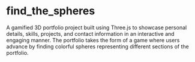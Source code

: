 # find_the_spheres
A gamified 3D portfolio project  built using Three.js to showcase personal details, skills, projects, and contact information in an interactive and engaging manner. The portfolio takes the form of a game where users advance by finding colorful spheres representing different sections of the portfolio.
